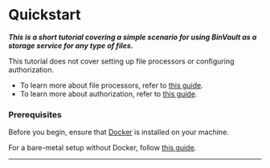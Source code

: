 # Quickstart

**_This is a short tutorial covering a simple scenario for using BinVault as a storage service for any type of files._**

This tutorial does not cover setting up file processors or configuring authorization. 

- To learn more about file processors, refer to [this guide](guide_processors.md).
- To learn more about authorization, refer to [this guide](guide_authorization.md).

### Prerequisites
Before you begin, ensure that [Docker](https://www.docker.com/) is installed on your machine.

For a bare-metal setup without Docker, follow [this guide](setup_baremetal.md).

---

